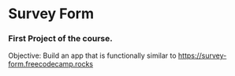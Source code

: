 # Survey Form

### First Project of the course.

Objective: Build an app that is functionally similar to https://survey-form.freecodecamp.rocks

